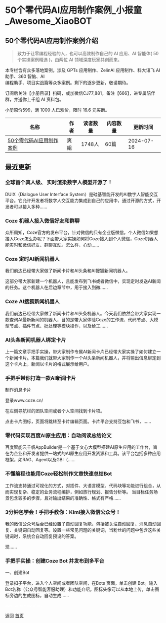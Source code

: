 # 50个零代码AI应用制作案例_小报童_Awesome_XiaoBOT

## 50个零代码AI应用制作案例介绍
> 致力于让零编程经验的人，也可以高效制作自己的 AI 应用、AI 智能体( 50 个实操案例精选 )，由两位 AI 领域深度玩家共创而来。    
    
本专栏含有众多落地案例，涉及 GPTs 应用制作、ZelinAI 应用制作、科大讯飞 AI 助手、360 智脑、AI  
编程助手、项目实战篇等众多案例。剩下的逐步更新，敬请期待。    
    
订阅后关注【小册目录】扫码，或加微信CJ77_881，备注【666】，进专属陪伴群，并送你上千组 AI 资料包。    
    
小册原价599，满 1000 人已涨价，限时 16.6 元买断。  
  


|名称|作者|读者数量|内容数量|更新时间|
|---|---|---|---|---|
|[50个零代码AI应用制作案例](https://xiaobot.net/p/wsvictoria?refer=0b133df9-27dc-423b-8101-639049001c13)|爽姐|1748人|60篇|2024-07-16|

## 最近更新
### 全球首个真人级、 实时渲染数字人模型开源了！

DUIX（Dialogue User Interface
System）是硅基智能开发的AI数字人智能交互平台。它允许开发者将数字人交互能力集成到自己的应用中，通过开源的方式，开发者可以接入多种......

### Coze 机器人接入微信好友和群聊

众所周知，Coze官方的发布平台，针对微信的只有企业版微信，个人微信如果想接入Coze怎么办呢？下面带大家实操如何将Coze接入到个人微信，Coze机器人能实时和微信好友、群聊互动。怎么样，心动......

### Coze 定时AI新闻机器人

我们前边已经带大家做了新闻卡片和AI头条和AI搜狐新闻机器人。

这部分带大家新建一个机器人，且能发布到飞书或者微信中，实现定时发送AI新闻的任务。这个机器人在后边章节中，用于接入到微......

### Coze AI搜狐新闻机器人

我们前边已经带大家做了新闻卡片和AI头条机器人。今天我们依然会带大家实现一款查询AI最新新闻的机器人，目的是带大家体验Coze的工作流、代码节点、大模型节点、插件节点、批处理等模块操作，以及给工......

### AI头条新闻机器人绑定卡片

上一篇文章手把手实操，带大家制作专属AI新闻卡片已经带大家实操了如何建立一个新闻卡片。本篇我们就带大家制作一个AI头条新闻机器人，并将输出信息绑定到这个卡片上，新闻以卡片的格式展示给用户。

### 手把手带你打造一款AI新闻卡片

制作消息卡片

登录www.coze.cn/

在左侧导航栏的团队空间或者个人空间找到卡片项。

点击卡片图标，页面将跳转至卡片编辑页面。卡片平台支持豆包和飞书，......

### 零代码实现百度AI原生应用：自动阅读总结论文

百度智能云千帆AppBuilder是一个基于文心大模型搭建AI原生应用的工作台，旨在为企业和开发者提供一站式的AI原生应用开发资源和工具。该平台包括多种应用框架，如RAG、Agent以及GBI（......

### 不懂编程也能用Coze轻松制作文章快速总结Bot

工作流支持通过可视化的方式，对插件、大语言模型、代码块等功能进行组合，从而实现复杂、稳定的业务流程编排，例如旅行规划、报告分析等。
当目标任务场景包含较多的步骤，且对输出结果的准确性、格式有严格......

### 3分钟包学会！手把手教你：Kimi接入微信公众号！

我的微信公众号后台已经设置了自动回复功能，包括被关注自动回复、消息自动回复、关键词自动回复等。设置一些常见问题的关键词，当粉丝的问题中包含这些关键词时，系统会自动回复预设的答案。

现......

### 手把手实操：创建Coze Bot 并发布到多平台

一、创建Bot

登录扣子平台，进入个人空间或者团队空间，在Bots 页面，单击创建
Bot。输入Bot名称（公众号智能客服助理）和功能介绍，图标头像可以从本地上传，单击图标旁边的生成图标，自动生成......


<a href="https://github.com/Reno9527/awesome-xiaobot" style="color: white; text-decoration: none;">awesome-xiaobot</a>

返回 [首页](../README.md)
